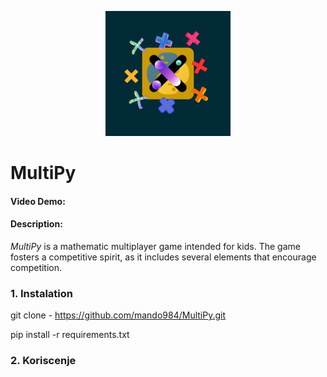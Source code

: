 <p align="center" dir="auto">
  <a href="https://getbootstrap.com/" rel="nofollow">
    <img src="MultiPy.png" alt="MultiPy logo" width="200" height="200"  style="max-width: 100%;">
  </a>
</p>

# MultiPy
#### Video Demo:  <URL HERE>
#### Description:

*MultiPy* is a mathematic multiplayer game intended for kids. The game fosters a competitive spirit, as it includes several elements that encourage competition.


### 1. Instalation

git clone - <https://github.com/mando984/MultiPy.git>


pip install -r requirements.txt

### 2. Koriscenje





